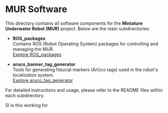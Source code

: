 # MUR Software

This directory contains all software components for the **Miniature Underwater Robot (MUR)** project. Below are the main subdirectories:

- **ROS_packages**  
  Contains ROS (Robot Operating System) packages for controlling and managing the MUR.  
  [Explore ROS_packages](ROS_packages/README.md)

- **aruco_banner_tag_generator**  
  Tools for generating fiducial markers (ArUco tags) used in the robot's localization system.  
  [Explore aruco_tag_generator](aruco_banner_tag_generator/README.md)

For detailed instructions and usage, please refer to the README files within each subdirectory.

SI is this working for 